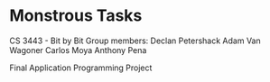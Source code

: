 # Monstrous Tasks

CS 3443 - Bit by Bit
Group members:
Declan Petershack
Adam Van Wagoner
Carlos Moya
Anthony Pena

Final Application Programming Project 

